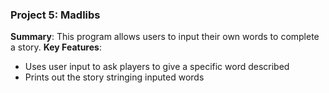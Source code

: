### Project 5: Madlibs
**Summary**: This program allows users to input their own words to complete a story.
**Key Features**: 
- Uses user input to ask players to give a specific word described
- Prints out the story stringing inputed words
